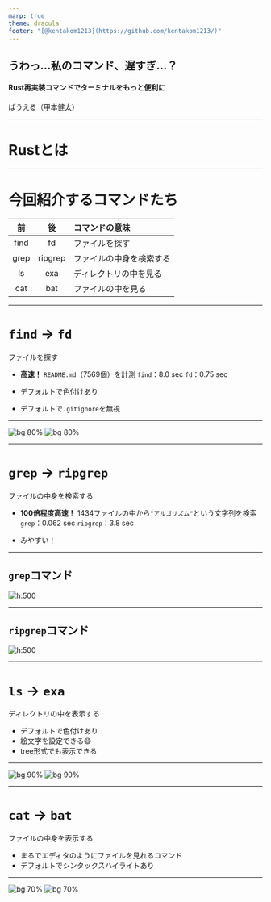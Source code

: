 ```yaml
---
marp: true
theme: dracula
footer: "[@kentakom1213](https://github.com/kentakom1213/)"
---
```


<!--
  class: title
-->

## うわっ…私のコマンド、遅すぎ…？
#### Rust再実装コマンドでターミナルをもっと便利に

ぱうえる（甲本健太）

---
# Rustとは



---
# 今回紹介するコマンドたち

<!-- - `find` → `fd`：ファイルを探す
- `grep` → `ripgrep`：ファイルを検索する
- `ls` → `exa`：ディレクトリの中を見る
- `cat` → `bat`：ファイルの中を見る -->

| 前 | 後 | コマンドの意味 |
| :-: | :-: | :- |
| find | fd | ファイルを探す |
| grep | ripgrep | ファイルの中身を検索する |
| ls | exa | ディレクトリの中を見る |
| cat | bat | ファイルの中を見る |

---
# `find` → `fd`
ファイルを探す

- **高速！**
  `README.md`（7569個）を計測
    `find`：8.0 sec
    `fd`：0.75 sec

- デフォルトで色付けあり
- デフォルトで`.gitignore`を無視


---
![bg 80%](./images/find.png)
![bg 80%](./images/fd.png)


---
# `grep` → `ripgrep`
ファイルの中身を検索する

- **100倍程度高速！**
  1434ファイルの中から`"アルゴリズム"`という文字列を検索
  `grep`：0.062 sec
  `ripgrep`：3.8 sec

- みやすい！

---
## `grep`コマンド
![h:500](./images/grep.png)

<!-- _footer: "" -->

---
## `ripgrep`コマンド
![h:500](images/ripgrep.png)

<!-- _footer: "" -->

---
# `ls` → `exa`
ディレクトリの中を表示する

- デフォルトで色付けあり
- 絵文字を設定できる:smile:
- tree形式でも表示できる

---
![bg 90%](./images/ls.png)
![bg 90%](./images/exa.png)


---
# `cat` → `bat`
ファイルの中身を表示する

- まるでエディタのようにファイルを見れるコマンド
- デフォルトでシンタックスハイライトあり

---
![bg 70%](./images/cat.png)
![bg 70%](./images/bat.png)

